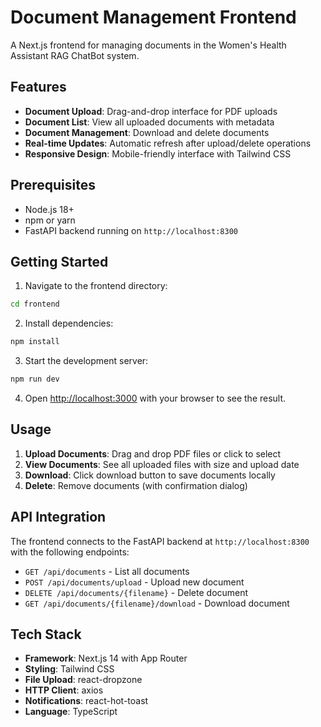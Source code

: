 # Document Management Frontend

A Next.js frontend for managing documents in the Women's Health Assistant RAG ChatBot system.

## Features

- **Document Upload**: Drag-and-drop interface for PDF uploads
- **Document List**: View all uploaded documents with metadata
- **Document Management**: Download and delete documents
- **Real-time Updates**: Automatic refresh after upload/delete operations
- **Responsive Design**: Mobile-friendly interface with Tailwind CSS

## Prerequisites

- Node.js 18+
- npm or yarn
- FastAPI backend running on `http://localhost:8300`

## Getting Started

1. Navigate to the frontend directory:
```bash
cd frontend
```

2. Install dependencies:
```bash
npm install
```

3. Start the development server:
```bash
npm run dev
```

4. Open [http://localhost:3000](http://localhost:3000) with your browser to see the result.

## Usage

1. **Upload Documents**: Drag and drop PDF files or click to select
2. **View Documents**: See all uploaded files with size and upload date
3. **Download**: Click download button to save documents locally
4. **Delete**: Remove documents (with confirmation dialog)

## API Integration

The frontend connects to the FastAPI backend at `http://localhost:8300` with the following endpoints:

- `GET /api/documents` - List all documents
- `POST /api/documents/upload` - Upload new document
- `DELETE /api/documents/{filename}` - Delete document
- `GET /api/documents/{filename}/download` - Download document

## Tech Stack

- **Framework**: Next.js 14 with App Router
- **Styling**: Tailwind CSS
- **File Upload**: react-dropzone
- **HTTP Client**: axios
- **Notifications**: react-hot-toast
- **Language**: TypeScript
